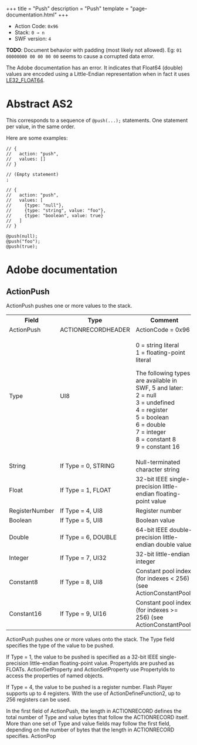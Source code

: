 +++
title = "Push"
description = "Push"
template = "page-documentation.html"
+++

- Action Code: `0x96`
- Stack: `0 → n`
- SWF version: `4`

**TODO**: Document behavior with padding (most likely not allowed). Eg: `01 00000000 00 00 00 00` seems to cause a corrupted data error.

The Adobe documentation has an error. It indicates that Float64 (double) values are encoded
using a Little-Endian representation when in fact it uses [LE32_FLOAT64].

# Abstract AS2

This corresponds to a sequence of `@push(...);` statements. One statement per
value, in the same order.

Here are some examples:

```
// {
//   action: "push",
//   values: []
// }

// (Empty statement)
;
```

```
// {
//   action: "push",
//   values: [
//     {type: "null"},
//     {type: "string", value: "foo"},
//     {type: "boolean", value: true}
//   ]
// }

@push(null);
@push("foo");
@push(true);
```

# Adobe documentation

## ActionPush

ActionPush pushes one or more values to the stack.

<table>
<tr>
  <th>Field</th>
  <th>Type</th>
  <th>Comment</th>
</tr>
<tr>
  <td>ActionPush</td>
  <td>ACTIONRECORDHEADER</td>
  <td>ActionCode = 0x96</td>
</tr>
<tr>
  <td>Type</td>
  <td>UI8</td>
  <td><p>0 = string literal<br />
  1 = floating-point literal</p><p>
  The following types are available in SWF, 5 and later:<br />
  2 = null<br />
  3 = undefined<br />
  4 = register<br />
  5 = boolean<br />
  6 = double<br />
  7 = integer<br />
  8 = constant 8<br />
  9 = constant 16</p></td>
</tr>
<tr>
  <td>String</td>
  <td>If Type = 0, STRING</td>
  <td>Null-terminated character string</td>
</tr>
<tr>
  <td>Float</td>
  <td>If Type = 1, FLOAT</td>
  <td>32-bit IEEE single-precision little-endian floating-point value</td>
</tr>
<tr>
  <td>RegisterNumber</td>
  <td>If Type = 4, UI8</td>
  <td>Register number</td>
</tr>
<tr>
  <td>Boolean</td>
  <td>If Type = 5, UI8</td>
  <td>Boolean value</td>
</tr>
<tr>
  <td>Double</td>
  <td>If Type = 6, DOUBLE</td>
  <td>64-bit IEEE double-precision little-endian double value</td>
</tr>
<tr>
  <td>Integer</td>
  <td>If Type = 7, UI32</td>
  <td>32-bit little-endian integer</td>
</tr>
<tr>
  <td>Constant8</td>
  <td>If Type = 8, UI8</td>
  <td>Constant pool index (for indexes < 256) (see ActionConstantPool)</td>
</tr>
<tr>
  <td>Constant16</td>
  <td>If Type = 9, UI16</td>
  <td>Constant pool index (for indexes >= 256) (see ActionConstantPool)</td>
</tr>
<table>

ActionPush pushes one or more values onto the stack. The Type field specifies the type of the value to be
pushed.

If Type = 1, the value to be pushed is specified as a 32-bit IEEE single-precision little-endian floating-point value.
PropertyIds are pushed as FLOATs. ActionGetProperty and ActionSetProperty use PropertyIds to access the
properties of named objects.

If Type = 4, the value to be pushed is a register number. Flash Player supports up to 4 registers. With the use of
ActionDefineFunction2, up to 256 registers can be used.

In the first field of ActionPush, the length in ACTIONRECORD defines the total number of Type and value bytes
that follow the ACTIONRECORD itself. More than one set of Type and value fields may follow the first field,
depending on the number of bytes that the length in ACTIONRECORD specifies.
ActionPop

[LE32_FLOAT64]: @/documentation/swf/primitives.md#uint8
